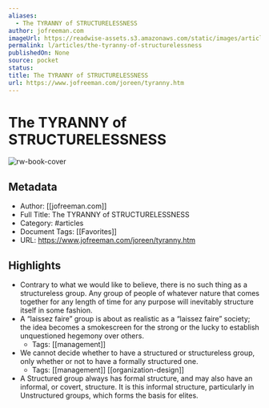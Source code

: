 ```yaml
---
aliases:
  - The TYRANNY of STRUCTURELESSNESS
author: jofreeman.com
imageUrl: https://readwise-assets.s3.amazonaws.com/static/images/article1.be68295a7e40.png
permalink: l/articles/the-tyranny-of-structurelessness
publishedOn: None
source: pocket
status: 
title: The TYRANNY of STRUCTURELESSNESS
url: https://www.jofreeman.com/joreen/tyranny.htm
---
```

# The TYRANNY of STRUCTURELESSNESS

![rw-book-cover](https://readwise-assets.s3.amazonaws.com/static/images/article1.be68295a7e40.png)

## Metadata

- Author: [[jofreeman.com]]
- Full Title: The TYRANNY of STRUCTURELESSNESS
- Category: #articles
- Document Tags: [[Favorites]]
- URL: https://www.jofreeman.com/joreen/tyranny.htm

## Highlights

- Contrary to what we would like to believe, there is no such thing as a structureless group. Any group of people of whatever nature that comes together for any length of time for any purpose will inevitably structure itself in some fashion.
- A “laissez faire” group is about as realistic as a “laissez faire” society; the idea becomes a smokescreen for the strong or the lucky to establish unquestioned hegemony over others.
    - Tags: [[management]]
- We cannot decide whether to have a structured or structureless group, only whether or not to have a formally structured one.
    - Tags: [[management]] [[organization-design]]
- A Structured group always has formal structure, and may also have an informal, or covert, structure. It is this informal structure, particularly in Unstructured groups, which forms the basis for elites.
